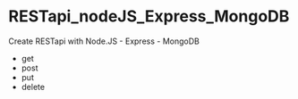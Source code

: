 # RESTapi_nodeJS_Express_MongoDB

Create RESTapi with Node.JS - Express - MongoDB
- get
- post
- put
- delete
